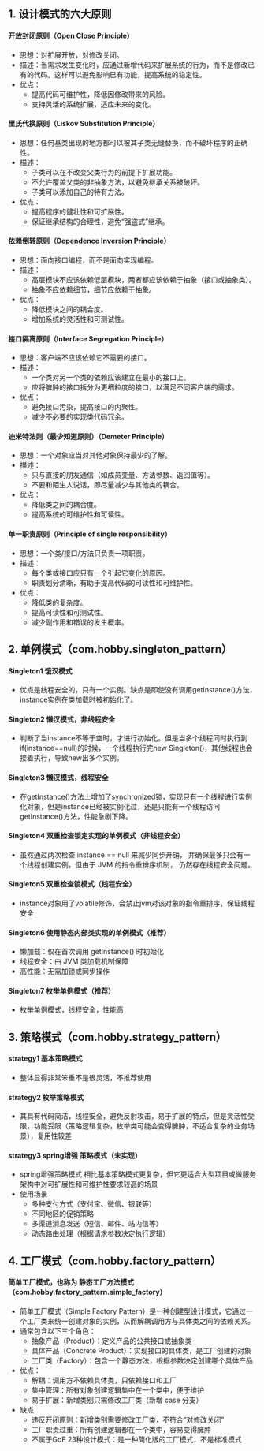 ## 1. 设计模式的六大原则

#### 开放封闭原则（Open Close Principle）

* 思想：对扩展开放，对修改关闭。
* 描述：当需求发生变化时，应通过新增代码来扩展系统的行为，而不是修改已有的代码。这样可以避免影响已有功能，提高系统的稳定性。
* 优点：
    * 提高代码可维护性，降低因修改带来的风险。
    * 支持灵活的系统扩展，适应未来的变化。

#### 里氏代换原则（Liskov Substitution Principle）

* 思想：任何基类出现的地方都可以被其子类无缝替换，而不破坏程序的正确性。
* 描述：
    * 子类可以在不改变父类行为的前提下扩展功能。
    * 不允许覆盖父类的非抽象方法，以避免继承关系被破坏。
    * 子类可以添加自己的特有方法。
* 优点：
    * 提高程序的健壮性和可扩展性。
    * 保证继承结构的合理性，避免“强盗式”继承。

#### 依赖倒转原则（Dependence Inversion Principle）

* 思想：面向接口编程，而不是面向实现编程。
* 描述：
    * 高层模块不应该依赖低层模块，两者都应该依赖于抽象（接口或抽象类）。
    * 抽象不应依赖细节，细节应依赖于抽象。
* 优点：
    * 降低模块之间的耦合度。
    * 增加系统的灵活性和可测试性。

#### 接口隔离原则（Interface Segregation Principle）

* 思想：客户端不应该依赖它不需要的接口。
* 描述：
    * 一个类对另一个类的依赖应该建立在最小的接口上。
    * 应将臃肿的接口拆分为更细粒度的接口，以满足不同客户端的需求。
* 优点：
    * 避免接口污染，提高接口的内聚性。
    * 减少不必要的实现类代码冗余。

#### 迪米特法则（最少知道原则）（Demeter Principle）

* 思想：一个对象应当对其他对象保持最少的了解。
* 描述：
    * 只与直接的朋友通信（如成员变量、方法参数、返回值等）。
    * 不要和陌生人说话，即尽量减少与其他类的耦合。
* 优点：
    * 降低类之间的耦合度。
    * 提高系统的可维护性和可读性。

#### 单一职责原则（Principle of single responsibility）

* 思想：一个类/接口/方法只负责一项职责。
* 描述：
    * 每个类或接口应只有一个引起它变化的原因。
    * 职责划分清晰，有助于提高代码的可读性和可维护性。
* 优点：
    * 降低类的复杂度。
    * 提高可读性和可测试性。
    * 减少副作用和错误的发生概率。

## 2. 单例模式（com.hobby.singleton_pattern）

#### Singleton1 饿汉模式

* 优点是线程安全的，只有一个实例。缺点是即使没有调用getInstance()方法，instance实例在类加载时被初始化了。

#### Singleton2 懒汉模式，非线程安全

* 判断了当instance不等于空时，才进行初始化。但是当多个线程同时执行到if(instance==null)的时候，一个线程执行完new Singleton()，其他线程也会接着执行，导致new出多个实例。

#### Singleton3 懒汉模式，线程安全

* 在getInstance()方法上增加了synchronized锁，实现只有一个线程进行实例化对象，但是instance已经被实例化过，还是只能有一个线程访问getInstance()方法，性能急剧下降。

#### Singleton4 双重检查锁定实现的单例模式（非线程安全）

* 虽然通过两次检查 instance == null 来减少同步开销， 并确保最多只会有一个线程创建实例，但由于 JVM 的指令重排序机制， 仍然存在线程安全问题。

#### Singleton5 双重检查锁模式（线程安全）

* instance对象用了volatile修饰，会禁止jvm对该对象的指令重排序，保证线程安全

#### Singleton6 使用静态内部类实现的单例模式（推荐）

* 懒加载：仅在首次调用 getInstance() 时初始化
* 线程安全：由 JVM 类加载机制保障
* 高性能：无需加锁或同步操作

#### Singleton7 枚举单例模式（推荐）

* 枚举单例模式，线程安全，性能高

## 3. 策略模式（com.hobby.strategy_pattern）

#### strategy1 基本策略模式

* 整体显得非常笨重不是很灵活，不推荐使用

#### strategy2 枚举策略模式

* 其具有代码简洁，线程安全，避免反射攻击，易于扩展的特点，但是灵活性受限，功能受限（策略逻辑复杂，枚举类可能会变得臃肿，不适合复杂的业务场景），复用性较差

#### strategy3 spring增强 策略模式（未实现）

* spring增强策略模式 相比基本策略模式更复杂，但它更适合大型项目或微服务架构中对可扩展性和可维护性要求较高的场景
* 使用场景
    * 多种支付方式（支付宝、微信、银联等）
    * 不同地区的促销策略
    * 多渠道消息发送（短信、邮件、站内信等）
    * 动态路由处理（根据请求参数决定执行逻辑）

## 4. 工厂模式（com.hobby.factory_pattern）

#### 简单工厂模式，也称为 静态工厂方法模式（com.hobby.factory_pattern.simple_factory）

* 简单工厂模式（Simple Factory Pattern）是一种创建型设计模式，它通过一个工厂类来统一创建对象的实例，从而解耦调用方与具体类之间的依赖关系。
* 通常包含以下三个角色：
  * 抽象产品（Product）：定义产品的公共接口或抽象类
  * 具体产品（Concrete Product）：实现接口的具体类，是工厂创建的对象
  * 工厂类（Factory）：包含一个静态方法，根据参数决定创建哪个具体产品
* 优点：
  * 解耦：调用方不依赖具体类，只依赖接口和工厂
  * 集中管理：所有对象创建逻辑集中在一个类中，便于维护
  * 易于扩展：新增类别只需修改工厂类（新增 case 分支）
* 缺点：
  * 违反开闭原则：新增类别需要修改工厂类，不符合“对修改关闭”
  * 工厂职责过重：所有创建逻辑都在一个类中，容易变得臃肿
  * 不属于GoF 23种设计模式：是一种简化版的工厂模式，不是标准模式


